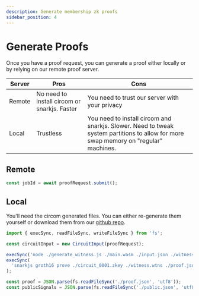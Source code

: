 ```yaml
---
description: Generate membership zk proofs
sidebar_position: 4
---
```


# Generate Proofs

Once you have a proof request, you can generate a proof either locally or by relying on our remote proof server.

| Server | Pros                                         | Cons                                                                                                                                 |
| ------ | -------------------------------------------- | ------------------------------------------------------------------------------------------------------------------------------------ |
| Remote | No need to install circom or snarkjs. Faster | You need to trust our server with your privacy                                                                                       |
| Local  | Trustless                                    | You need to install circom and snarkjs. Slower. Need to tweak system partitions to allow for more swap memory on "regular" machines. |

## Remote

```typescript
const jobId = await proofRequest.submit();
```

## Local

You'll need the circom generated files. You can either re-generate them yourself or download them from our [github repo](https://github.com/privacy-scaling-explorations/e2e-zk-ecdsa/tree/main/apis/proving/generated).

```javascript
import { execSync, readFileSync, writeFileSync } from 'fs';

const circuitInput = new CircuitInput(proofRequest);

execSync('node ./generate_witness.js ./main.wasm ./input.json ./witness.wtns');
execSync(
  'snarkjs groth16 prove ./circuit_0001.zkey ./witness.wtns ./proof.json ./public.json',
);

const proof = JSON.parse(fs.readFileSync('./proof.json', 'utf8'));
const publicSignals = JSON.parse(fs.readFileSync('./public.json', 'utf8'));
```
